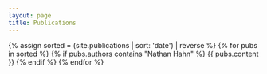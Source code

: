 ```yaml
---
layout: page
title: Publications
---
```


{% assign sorted = (site.publications | sort: 'date') | reverse %}
{% for pubs in sorted %}
  {% if pubs.authors contains "Nathan Hahn" %}
  {{ pubs.content }}
  {% endif %}
{% endfor %}
